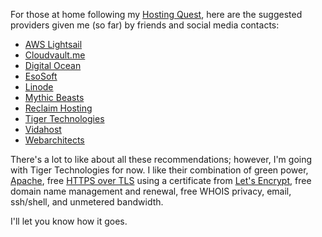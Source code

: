 <!--
.. title: Questing Beasts
.. slug: questing_beasts
.. date: 2018-04-08 15:46:29 UTC-05:00
.. tags: hosting
.. category: 
.. link: 
.. description: The outcome of my quest for a new host for my personal web presence.
.. type: text
-->

For those at home following my [Hosting Quest](link://slug/hosting_quest), here are the suggested providers given me (so far) by friends and social media contacts:

<!-- TEASER_END -->

 - [AWS Lightsail](https://aws.amazon.com/lightsail/)
 - [Cloudvault.me](https://cloudvault.me/)
 - [Digital Ocean](https://www.digitalocean.com/)
 - [EsoSoft](http://esosoft.com/webhosting/)
 - [Linode](https://www.linode.com/)
 - [Mythic Beasts](https://www.mythic-beasts.com/)
 - [Reclaim Hosting](https://reclaimhosting.com)
 - [Tiger Technologies](https://www.tigertech.net/)
 - [Vidahost](https://www.vidahost.com/web-hosting/pricing)
 - [Webarchitects](https://www.webarchitects.co.uk/shared-hosting)

There's a lot to like about all these recommendations; however, I'm going with Tiger Technologies for now. I like their combination of green power, [Apache](https://httpd.apache.org/), free [HTTPS over TLS](https://en.wikipedia.org/wiki/HTTPS) using a certificate from [Let's Encrypt](https://letsencrypt.org/), free domain name management and renewal, free WHOIS privacy, email, ssh/shell, and unmetered bandwidth.

I'll let you know how it goes. 




